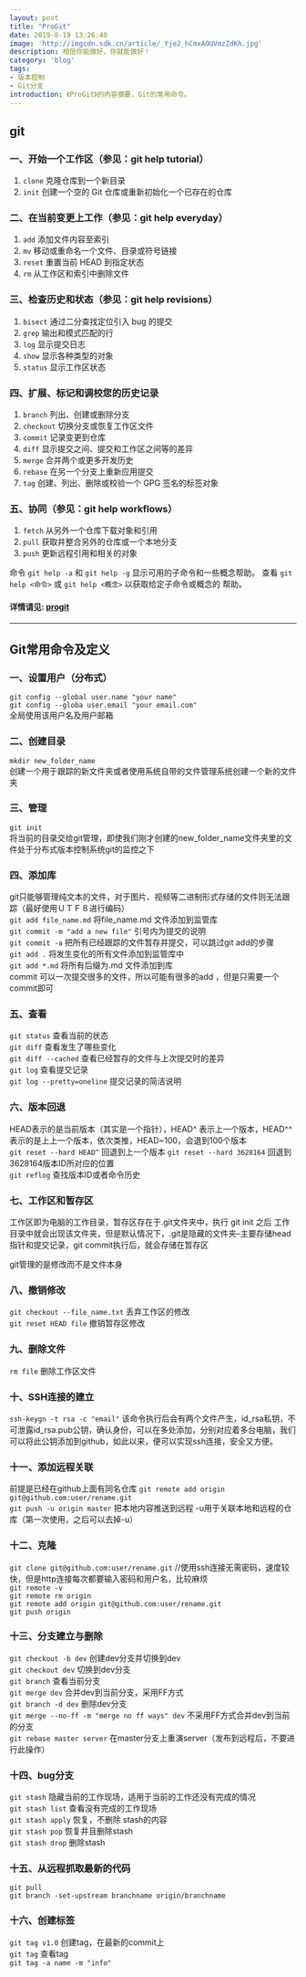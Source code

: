 ```yaml
---
layout: post
title: "ProGit"
date: 2019-8-19 13:26:40
image: 'http://imgcdn.sdk.cn/article/_Yje2_hCmxAOUVmzZdKh.jpg'
description: 相信你能做好，你就能做好！
category: 'blog'
tags:
- 版本控制
- Git分支
introduction: 《ProGit》的内容摘要，Git的常用命令。
---
```


## git
 
### 一、开始一个工作区（参见：git help tutorial）  

1. `clone`      克隆仓库到一个新目录
2. `init`       创建一个空的 Git 仓库或重新初始化一个已存在的仓库


### 二、在当前变更上工作（参见：git help everyday）  

1. `add`        添加文件内容至索引
2. `mv`         移动或重命名一个文件、目录或符号链接
3. `reset`      重置当前 HEAD 到指定状态
4. `rm`         从工作区和索引中删除文件


### 三、检查历史和状态（参见：git help revisions）  

1. `bisect`     通过二分查找定位引入 bug 的提交
2. `grep`       输出和模式匹配的行
3. `log`        显示提交日志
4. `show`       显示各种类型的对象
5. `status`     显示工作区状态


### 四、扩展、标记和调校您的历史记录  

1. `branch`     列出、创建或删除分支
2. `checkout`   切换分支或恢复工作区文件
3. `commit`     记录变更到仓库
4. `diff`       显示提交之间、提交和工作区之间等的差异
5. `merge`      合并两个或更多开发历史
6. `rebase`     在另一个分支上重新应用提交
7. `tag`        创建、列出、删除或校验一个 GPG 签名的标签对象


### 五、协同（参见：git help workflows）  

1. `fetch`      从另外一个仓库下载对象和引用
2. `pull`       获取并整合另外的仓库或一个本地分支
3. `push`       更新远程引用和相关的对象


命令 `git help -a` 和 `git help -g` 显示可用的子命令和一些概念帮助。
查看 `git help <命令>` 或 `git help <概念>` 以获取给定子命令或概念的
帮助。


#### 详情请见: [progit](https://gitee.com/progit/)   

------

## Git常用命令及定义

### 一、设置用户（分布式）
`git config --global user.name "your name"`  
`git config --globa user.email "your email.com"`  
全局使用该用户名及用户邮箱  

### 二、创建目录
`mkdir new_folder_name`  
创建一个用于跟踪的新文件夹或者使用系统自带的文件管理系统创建一个新的文件夹  

### 三、管理
`git init`  
将当前的目录交给git管理，即使我们刚才创建的new_folder_name文件夹里的文件处于分布式版本控制系统git的监控之下  

### 四、添加库
git只能够管理纯文本的文件，对于图片、视频等二进制形式存储的文件则无法跟踪（最好使用ＵＴＦ８进行编码）  
`git add file_name.md` 将file_name.md 文件添加到监管库  
`git commit -m "add a new file"` 引号内为提交的说明  
`git commit -a` 把所有已经跟踪的文件暂存并提交，可以跳过git add的步骤  
`git add .` 将发生变化的所有文件添加到监管库中  
`git add *.md` 将所有后缀为.md 文件添加到库   
commit 可以一次提交很多的文件，所以可能有很多的add ，但是只需要一个commit即可  

### 五、查看
`git status` 查看当前的状态  
`git diff` 查看发生了哪些变化  
`git diff --cached` 查看已经暂存的文件与上次提交时的差异  
`git log` 查看提交记录  
`git log --pretty=oneline` 提交记录的简洁说明  

### 六、版本回退
HEAD表示的是当前版本（其实是一个指针），HEAD^ 表示上一个版本，HEAD^^表示的是上上一个版本，依次类推，HEAD~100，会退到100个版本  
`git reset --hard HEAD^` 回退到上一个版本
`git reset --hard 3628164` 回退到3628164版本ID所对应的位置  
`git reflog` 查找版本ID或者命令历史  

### 七、工作区和暂存区
工作区即为电脑的工作目录，暂存区存在于.git文件夹中，执行 git init 之后 工作目录中就会出现该文件夹，但是默认情况下，.git是隐藏的文件夹–主要存储head指针和提交记录，git commit执行后，就会存储在暂存区  

git管理的是修改而不是文件本身  

### 八、撤销修改
`git checkout --file_name.txt` 丢弃工作区的修改  
`git reset HEAD file` 撤销暂存区修改  

### 九、删除文件
`rm file` 删除工作区文件  

### 十、SSH连接的建立
`ssh-keygn -t rsa -c "email"` 该命令执行后会有两个文件产生，id_rsa私钥，不可泄露id_rsa.pub公钥，确认身份，可以在多处添加，分别对应着多台电脑，我们可以将此公钥添加到github，如此以来，便可以实现ssh连接，安全又方便。  

### 十一、添加远程关联
前提是已经在github上面有同名仓库
`git remote add origin git@github.com:user/rename.git`  
`git push -u origin master` 把本地内容推送到远程 -u用于关联本地和远程的仓库（第一次使用，之后可以去掉-u）  

### 十二、克隆
`git clone git@github.com:user/rename.git` //使用ssh连接无需密码，速度较快，但是http连接每次都要输入密码和用户名，比较麻烦  
`git remote -v`  
`git remote rm origin`  
`git remote add origin git@github.com:user/rename.git
`  
`git push origin`  

### 十三、分支建立与删除
`git checkout -b dev` 创建dev分支并切换到dev  
`git checkout dev` 切换到dev分支  
`git branch` 查看当前分支  
`git merge dev` 合并dev到当前分支，采用FF方式  
`git branch -d dev` 删除dev分支  
`git merge --no-ff -m "merge no ff ways" dev` 不采用FF方式合并dev到当前的分支  
`git rebase master server` 在master分支上重演server（发布到远程后，不要进行此操作）  

### 十四、bug分支
`git stash`  隐藏当前的工作现场，适用于当前的工作还没有完成的情况  
`git stash list` 查看没有完成的工作现场  
`git stash apply` 恢复，不删除 stash的内容  
`git stash pop` 恢复并且删除stash  
`git stash drop` 删除stash  

### 十五、从远程抓取最新的代码
`git pull`  
`git branch -set-upstream branchname origin/branchname
`  

### 十六、创建标签
`git tag v1.0` 创建tag，在最新的commit上  
`git tag` 查看tag  
`git tag -a name -m "info"`










